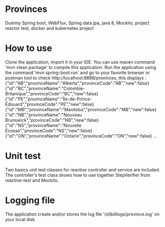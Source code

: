 # Provinces
Dummy Spring boot, WebFlux, Spring data jpa, java 8, Mockito, project reactor test, docker and kubernetes project

# How to use
Clone the application, import it in your IDE. You can use maven command 'mvn clean package' to compile this application.
Run the application using the command 'mvn spring-boot:run' and go to your favorite browser or postman tool to check http://localhost:8888/provinces, this displays :
{"id":"AB","provinceName":"Alberta","provinceCode":"AB","new":false}
{"id":"BC","provinceName":"Colombie-Britanique","provinceCode":"BC","new":false}
{"id":"PE","provinceName":"Île-de-Prince-Édouard","provinceCode":"PE","new":false}
{"id":"MB","provinceName":"Manitoba","provinceCode":"MB","new":false}
{"id":"NB","provinceName":"Nouveau Brunswick","provinceCode":"NB","new":false}
{"id":"NS","provinceName":"Nouvelle Écosse","provinceCode":"NS","new":false}
{"id":"ON","provinceName":"Ontario","provinceCode":"ON","new":false}
...

# Unit test
Two basics unit test classes for reactive controller and service are included.
The controller's test class shows how to use together StepVerifier from reactive-test and Mockito.

# Logging file
The application create and/or stores the log file '/olibilllogs/province.log' on your local disk. 
